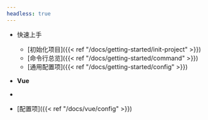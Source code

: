 ```yaml
---
headless: true
---
```


- 快速上手
  - [初始化项目]({{< ref "/docs/getting-started/init-project" >}})
  - [命令行总览]({{< ref "/docs/getting-started/command" >}})
  - [通用配置项]({{< ref "/docs/getting-started/config" >}})

- **Vue**
- 
- [配置项]({{< ref "/docs/vue/config" >}})